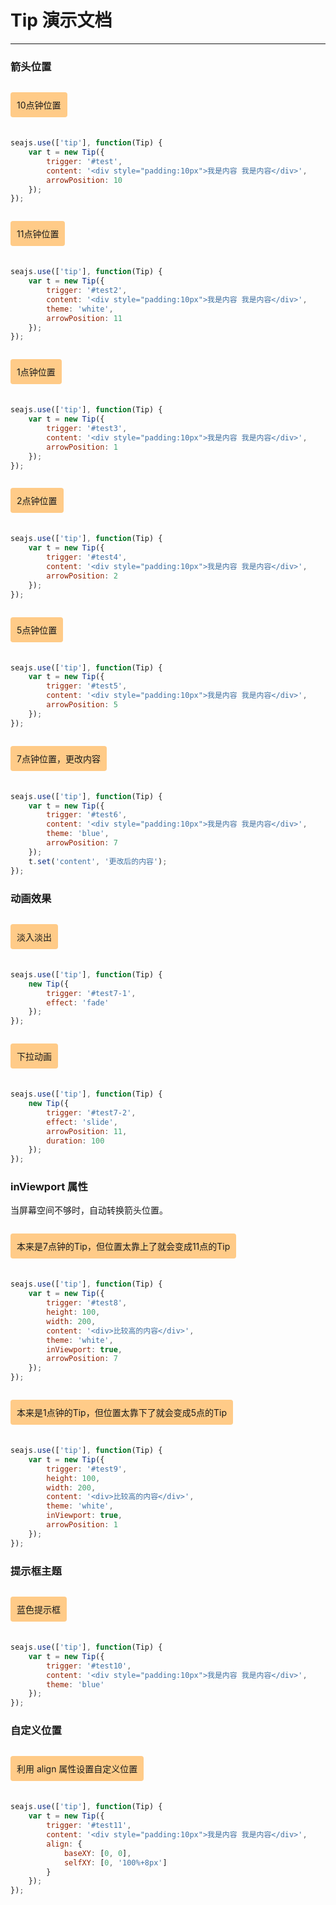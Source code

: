 # Tip 演示文档

---

### 箭头位置

<div class="cell">
    <p id="test">10点钟位置</p>
</div>

````javascript
seajs.use(['tip'], function(Tip) {
    var t = new Tip({
        trigger: '#test',
        content: '<div style="padding:10px">我是内容 我是内容</div>',
        arrowPosition: 10
    });
});
````

<div class="cell">
    <p id="test2">11点钟位置</p>
</div>

````javascript
seajs.use(['tip'], function(Tip) {
    var t = new Tip({
        trigger: '#test2',
        content: '<div style="padding:10px">我是内容 我是内容</div>',
        theme: 'white',
        arrowPosition: 11
    });
});
````

<div class="cell">
    <p id="test3">1点钟位置</p>
</div>

````javascript
seajs.use(['tip'], function(Tip) {
    var t = new Tip({
        trigger: '#test3',
        content: '<div style="padding:10px">我是内容 我是内容</div>',
        arrowPosition: 1
    });
});
````

<div class="cell">
    <p id="test4">2点钟位置</p>
</div>

````javascript
seajs.use(['tip'], function(Tip) {
    var t = new Tip({
        trigger: '#test4',
        content: '<div style="padding:10px">我是内容 我是内容</div>',
        arrowPosition: 2
    });
});
````

<div class="cell">
    <p id="test5">5点钟位置</p>
</div>

````javascript
seajs.use(['tip'], function(Tip) {
    var t = new Tip({
        trigger: '#test5',
        content: '<div style="padding:10px">我是内容 我是内容</div>',
        arrowPosition: 5
    });
});
````

<div class="cell">
    <p id="test6">7点钟位置，更改内容</p>
</div>

````javascript
seajs.use(['tip'], function(Tip) {
    var t = new Tip({
        trigger: '#test6',
        content: '<div style="padding:10px">我是内容 我是内容</div>',
        theme: 'blue',
        arrowPosition: 7
    });
    t.set('content', '更改后的内容');
});
````

### 动画效果

<div class="cell">
    <p id="test7-1">淡入淡出</p>
</div>

````js
seajs.use(['tip'], function(Tip) {
    new Tip({
        trigger: '#test7-1',
        effect: 'fade'
    });
});
````

<div class="cell">
    <p id="test7-2">下拉动画</p>
</div>

````js
seajs.use(['tip'], function(Tip) {
    new Tip({
        trigger: '#test7-2',
        effect: 'slide',
        arrowPosition: 11,
        duration: 100
    });
});
````

### inViewport 属性

当屏幕空间不够时，自动转换箭头位置。

<div class="cell">
    <p id="test8">本来是7点钟的Tip，但位置太靠上了就会变成11点的Tip</p>
</div>

````javascript
seajs.use(['tip'], function(Tip) {
    var t = new Tip({
        trigger: '#test8',
        height: 100,
        width: 200,
        content: '<div>比较高的内容</div>',
        theme: 'white',
        inViewport: true,
        arrowPosition: 7
    });
});
````

<div class="cell">
    <p id="test9">本来是1点钟的Tip，但位置太靠下了就会变成5点的Tip</p>
</div>

````javascript
seajs.use(['tip'], function(Tip) {
    var t = new Tip({
        trigger: '#test9',
        height: 100,
        width: 200,
        content: '<div>比较高的内容</div>',
        theme: 'white',
        inViewport: true,
        arrowPosition: 1
    });
});
````

### 提示框主题

<div class="cell">
    <p id="test10">蓝色提示框</p>
</div>

````javascript
seajs.use(['tip'], function(Tip) {
    var t = new Tip({
        trigger: '#test10',
        content: '<div style="padding:10px">我是内容 我是内容</div>',
        theme: 'blue'
    });
});
````

### 自定义位置

<div class="cell">
    <p id="test11">利用 align 属性设置自定义位置</p>
</div>

````javascript
seajs.use(['tip'], function(Tip) {
    var t = new Tip({
        trigger: '#test11',
        content: '<div style="padding:10px">我是内容 我是内容</div>',
        align: {
            baseXY: [0, 0],
            selfXY: [0, '100%+8px']
        }
    });
});
````


<style>
.cell {
    overflow:hidden;
    margin-bottom:20px;
    zoom:1;
}
.cell p {
    float:left;
    padding:10px;
    background-color:#FFCB88;
    border-radius: 4px;
    cursor: pointer;
    overflow:hidden;
}
.cell p:hover {
    background-color:#FFB556;
}
</style>
